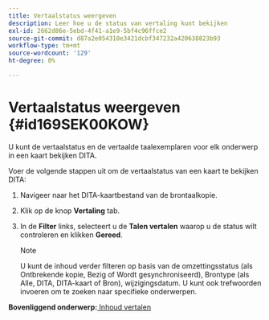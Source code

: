 ```yaml
---
title: Vertaalstatus weergeven
description: Leer hoe u de status van vertaling kunt bekijken
exl-id: 2662d86e-5ebd-4f41-a1e9-5bf4c96ffce2
source-git-commit: d87a2e054310e3421dcbf347232a420638823b93
workflow-type: tm+mt
source-wordcount: '129'
ht-degree: 0%

---
```


# Vertaalstatus weergeven {#id169SEK00KOW}

U kunt de vertaalstatus en de vertaalde taalexemplaren voor elk onderwerp in een kaart bekijken DITA.

Voer de volgende stappen uit om de vertaalstatus van een kaart te bekijken DITA:

1. Navigeer naar het DITA-kaartbestand van de brontaalkopie.
1. Klik op de knop **Vertaling** tab.
1. In de **Filter** links, selecteert u de **Talen vertalen** waarop u de status wilt controleren en klikken **Gereed**.

   >[!NOTE]
   >
   > U kunt de inhoud verder filteren op basis van de omzettingsstatus \(als Ontbrekende kopie, Bezig of Wordt gesynchroniseerd\), Brontype \(als Alle, DITA, DITA-kaart of Bron\), wijzigingsdatum. U kunt ook trefwoorden invoeren om te zoeken naar specifieke onderwerpen.

**Bovenliggend onderwerp:**[ Inhoud vertalen](translation.md)
